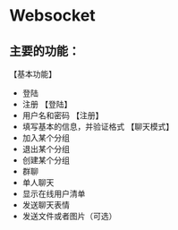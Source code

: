 # Websocket
## 主要的功能：
【基本功能】
- 登陆
- 注册
【登陆】
- 用户名和密码
【注册】
- 填写基本的信息，并验证格式
【聊天模式】
- 加入某个分组
- 退出某个分组
- 创建某个分组
- 群聊
- 单人聊天
- 显示在线用户清单
- 发送聊天表情
- 发送文件或者图片（可选）



